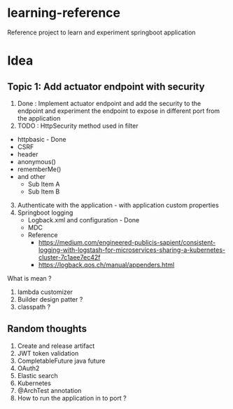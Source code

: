 # learning-reference
Reference project to learn and experiment springboot application


# Idea
## Topic 1: Add actuator endpoint with security
1. Done : Implement actuator endpoint and add the security to the endpoint and experiment the endpoint to expose in different port from the application
2. TODO : HttpSecurity method used in filter
* httpbasic - Done
* CSRF
* header
* anonymous()
* rememberMe()
* and other
    * Sub Item A
    * Sub Item B
3. Authenticate with the application - with application custom properties
4. Springboot logging
    * Logback.xml and configuration - Done
    * MDC
    * Reference
      * https://medium.com/engineered-publicis-sapient/consistent-logging-with-logstash-for-microservices-sharing-a-kubernetes-cluster-7c1aee7ec42f
      * https://logback.qos.ch/manual/appenders.html
      
      
What is mean ?

1. lambda customizer
2. Builder design patter ?
3. classpath ?


## Random thoughts
1. Create and release artifact
2. JWT token validation
3. CompletableFuture java future
4. OAuth2 
5. Elastic search
6. Kubernetes
8.   @ArchTest annotation
9. How to run the application in to port ?

